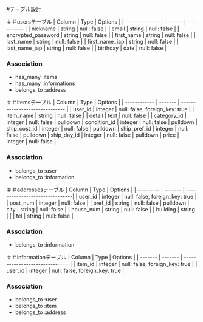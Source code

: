 #テーブル設計

＃＃usersテーブル
| Column             | Type    | Options     |
| --------------     | ------- | ----------- |
| nickname           | string  | null: false |
| email              | string  | null: false |
| encrypted_password | string  | null: false |
| first_name         | string  | null: false |
| last_name          | string  | null: false |
| first_name_jap     | string  | null: false |
| last_name_jap      | string  | null: false |
| birthday           | date    | null: false |

### Association
- has_many :items
- has_many :informations
- belongs_to :address

＃＃itemsテーブル
| Column       | Type    | Options                        |
| ------------ | ------- | ------------------------------ |
| user_id      | integer | null: false, foreign_key: true |
| item_name    | string  | null: false                    |
| detail       | text    | null: false                    |
| category_id  | integer | null: false                    | pulldown
| condition_id | integer | null: false                    | pulldown
| ship_cost_id | integer | null: false                    | pulldown
| ship_pref_id | integer | null: false                    | pulldown
| ship_day_id  | integer | null: false                    | pulldown
| price        | integer | null: false                    |

### Association
- belongs_to :user
- belongs_to :information

＃＃addressesテーブル
| Column    | Type    | Options                        |
| --------- | ------- | -------------------------------|
| user_id   | integer | null: false, foreign_key: true |
| post_num  | integer | null: false                    |
| pref_id   | string  | null: false                    | pulldown
| city      | string  | null: false                    |
| house_num | string  | null: false                    |
| building  | string  |                                |
| tel       | string  | null: false                    |

### Association
- belongs_to :information

＃＃informationテーブル
| Column  | Type    | Options                        |
| ------- | ------- | -------------------------------|
| item_id | integer | null: false, foreign_key: true |
| user_id | integer | null: false, foreign_key: true |


### Association
- belongs_to :user
- belongs_to :item
- belongs_to :address